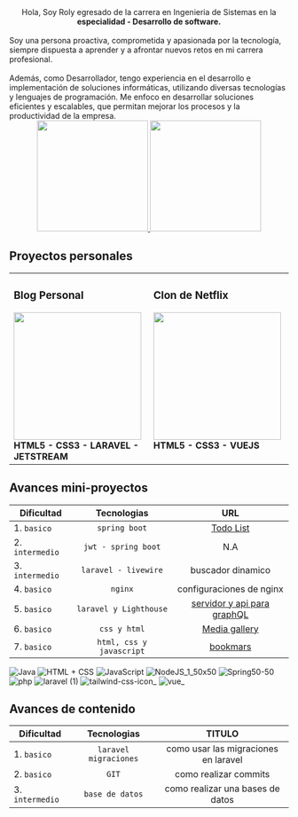 
<center>
Hola, Soy Roly egresado de la carrera en Ingenieria de Sistemas en la <strong>especialidad - Desarrollo de software.</strong><br><br>
</center>
Soy una persona proactiva, comprometida y apasionada por la tecnología, siempre dispuesta a aprender y a afrontar nuevos retos en mi carrera profesional.<br><br>
Además, como Desarrollador, tengo experiencia en el desarrollo e implementación de soluciones informáticas, utilizando diversas tecnologías y lenguajes de programación. Me enfoco en desarrollar soluciones eficientes y escalables, que permitan mejorar los procesos y la productividad de la empresa.

<div align="center"> 
 <a href="https://github.com/anuraghazra/github-readme-stats#gh-dark-mode-only">
 <img height=200 src="https://github-readme-stats-git-masterrstaa-rickstaa.vercel.app/api/top-langs/?username=ROLY2033&hide=python&layout=compact&langs_count=10&hide_border=true&role=owner,collaborator&theme=dark&bg_color=000000#gh-dark-mode-only"/>
 </a>
 <a href="https://github.com/anuraghazra/github-readme-stats#gh-dark-mode-only">
 <img height=200 src="https://github-readme-stats-git-masterrstaa-rickstaa.vercel.app/api?username=ROLY2033&hide_rank=true&show_icons=true&line_height=28&hide_border=true&card_width=3&role=owner,collaborator&exclude_repo=github-readme-stats&theme=dark&bg_color=000000#gh-dark-mode-only"/>
 </a>
</div>

</div>

## Proyectos personales

<table>
  <tr>
   <td valign="top" width="50%">
       <h3>  Blog Personal</h3> 
       <a href="https://github.com/ROLY2033/blogger-laravel" title="Laravel blogger">
         <img height='230px' src="https://user-images.githubusercontent.com/95943858/216058147-d694072e-8506-420d-9b1f-ba554c624584.png"/>
       </a>
        <strong>HTML5 - CSS3 - LARAVEL - JETSTREAM </strong>
  </td>
    <td valign="top" width="50%">
       <h3>  Clon de Netflix</h3> 
     <a href="https://github.com/ROLY2033/clone-netflix" title="Netflix clone">
       <img height='230px' src="https://user-images.githubusercontent.com/95943858/228941195-fc11b7d3-8352-44c5-897d-e344682f47d6.png"/>
     </a>
       <strong>HTML5 - CSS3 - VUEJS</strong>
    </td>
  </tr>
  
</table>


## Avances mini-proyectos

<div align="center">

| Dificultad         | Tecnologias          |   URL   |          
|---------------------|:----------------:|:---------------:|          
| 1. `basico`           | `spring boot`             |     [Todo List](https://github.com/ROLY2033/todo-list)        |          
| 2. `intermedio`            | `jwt - spring boot`             |      N.A        |          
| 3. `intermedio`          | `laravel - livewire`             |      buscador dinamico       |           
| 4. `basico`         | `nginx`             |        configuraciones de nginx      |           
| 5. `basico`        | `laravel y Lighthouse`       |      [servidor y api para graphQL](https://github.com/ROLY2033/posts-graphql)        |           
| 6. `basico`            | `css y html`             |      [Media gallery](https://github.com/ROLY2033/galeria-media)         |           
| 7. `basico`           | `html, css y javascript`            |[bookmars](https://github.com/ROLY2033/hola-mundo-html)        |          

</div>

![Java](https://user-images.githubusercontent.com/102749844/173580987-89f908d8-dc3e-4e0c-ab41-6761e27963c1.png)
![HTML + CSS](https://user-images.githubusercontent.com/102749844/173581014-ac57c5d2-2305-479e-bab0-41aaba1a7c68.png)
![JavaScript](https://user-images.githubusercontent.com/102749844/173581498-7c666d1e-7d7d-4056-93d1-c8a8edde3e2e.png)
![NodeJS_1_50x50](https://user-images.githubusercontent.com/102749844/194075295-610fc6ef-cf82-4aa4-aa41-981aadd2d7c2.png)
![Spring50-50](https://user-images.githubusercontent.com/102749844/173581074-ad54cf4a-b169-4961-abbc-3cd2d5531843.png)
![php](https://user-images.githubusercontent.com/95943858/210661903-0c6ffb94-edaf-49c9-809c-470cb73343e8.png)
![laravel (1)](https://user-images.githubusercontent.com/95943858/210660772-44b49707-0172-4ab0-875a-ac7d70289ff9.png)
![tailwind-css-icon_](https://user-images.githubusercontent.com/95943858/210661225-54a00064-167c-43dc-95b3-8b25b1680d03.png)
![vue_](https://user-images.githubusercontent.com/95943858/210661103-9574ef3d-03b7-496b-8992-44377a340bb9.png)



## Avances de contenido

<div align="center">

| Dificultad         | Tecnologias          |   TITULO   |          
|---------------------|:----------------:|:---------------:|          
| 1. `basico`           | `laravel migraciones`             |     como usar las migraciones en laravel        |          
| 2. `basico`            | `GIT`             |      como realizar commits       |          
| 3. `intermedio`          | `base de datos`             |      como realizar una bases de datos       |               

</div>
